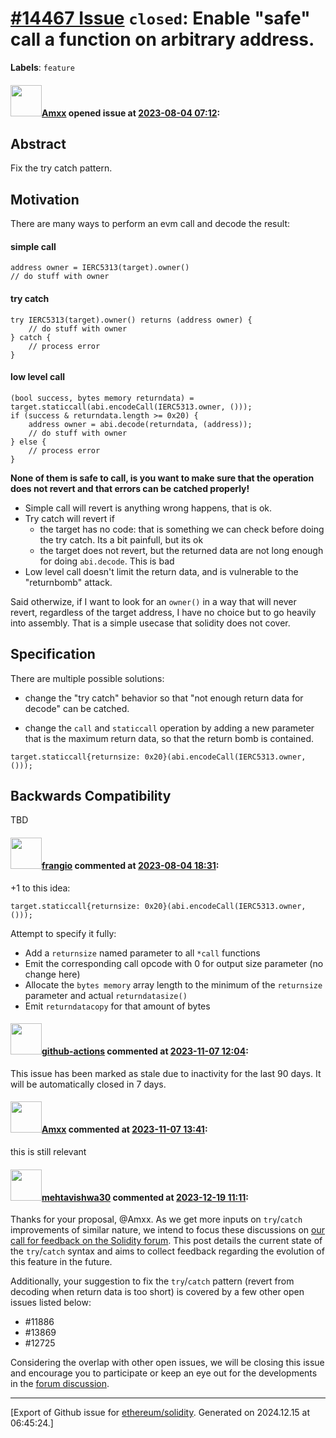 # [\#14467 Issue](https://github.com/ethereum/solidity/issues/14467) `closed`: Enable "safe" call a function on arbitrary address.
**Labels**: `feature`


#### <img src="https://avatars.githubusercontent.com/u/2432299?v=4" width="50">[Amxx](https://github.com/Amxx) opened issue at [2023-08-04 07:12](https://github.com/ethereum/solidity/issues/14467):

## Abstract

Fix the try catch pattern.

## Motivation

There are many ways to perform an evm call and decode the result:

#### simple call
```solidity
address owner = IERC5313(target).owner()
// do stuff with owner
```

#### try catch
```solidity
try IERC5313(target).owner() returns (address owner) {
    // do stuff with owner
} catch {
    // process error
}
```

#### low level call
```solidity
(bool success, bytes memory returndata) = target.staticcall(abi.encodeCall(IERC5313.owner, ()));
if (success & returndata.length >= 0x20) {
    address owner = abi.decode(returndata, (address));
    // do stuff with owner
} else {
    // process error
}
```

**None of them is safe to call, is you want to make sure that the operation does not revert and that errors can be catched properly!**

- Simple call will revert is anything wrong happens, that is ok.
- Try catch will revert if
  - the target has no code: that is something we can check before doing the try catch. Its a bit painfull, but its ok
  - the target does not revert, but the returned data are not long enough for doing `abi.decode`. This is bad
- Low level call doesn't limit the return data, and is vulnerable to the "returnbomb" attack.

Said otherwize, if I want to look for an `owner()` in a way that will never revert, regardless of the target address, I have no choice but to go heavily into assembly. That is a simple usecase that solidity does not cover.


## Specification

There are multiple possible solutions:
- change the "try catch" behavior so that "not enough return data for decode" can be catched.

- change the `call` and `staticcall` operation by adding a new parameter that is the maximum return data, so that the return bomb is contained.
```solidity
target.staticcall{returnsize: 0x20}(abi.encodeCall(IERC5313.owner, ()));
```

## Backwards Compatibility

TBD

#### <img src="https://avatars.githubusercontent.com/u/481465?v=4" width="50">[frangio](https://github.com/frangio) commented at [2023-08-04 18:31](https://github.com/ethereum/solidity/issues/14467#issuecomment-1666023413):

+1 to this idea:

```solidity
target.staticcall{returnsize: 0x20}(abi.encodeCall(IERC5313.owner, ()));
```

Attempt to specify it fully:
- Add a `returnsize` named parameter to all `*call` functions
- Emit the corresponding call opcode with 0 for output size parameter (no change here)
- Allocate the `bytes memory` array length to the minimum of the `returnsize` parameter and actual `returndatasize()`
- Emit `returndatacopy` for that amount of bytes

#### <img src="https://avatars.githubusercontent.com/in/15368?v=4" width="50">[github-actions](https://github.com/apps/github-actions) commented at [2023-11-07 12:04](https://github.com/ethereum/solidity/issues/14467#issuecomment-1798371624):

This issue has been marked as stale due to inactivity for the last 90 days.
It will be automatically closed in 7 days.

#### <img src="https://avatars.githubusercontent.com/u/2432299?v=4" width="50">[Amxx](https://github.com/Amxx) commented at [2023-11-07 13:41](https://github.com/ethereum/solidity/issues/14467#issuecomment-1798543306):

this is still relevant

#### <img src="https://avatars.githubusercontent.com/u/32997409?u=b4f328ebdfeb0517e767cf91f267149f15bc3d7c&v=4" width="50">[mehtavishwa30](https://github.com/mehtavishwa30) commented at [2023-12-19 11:11](https://github.com/ethereum/solidity/issues/14467#issuecomment-1862565370):

Thanks for your proposal, @Amxx. As we get more inputs on `try`/`catch` improvements of similar nature, we intend to focus these discussions on [our call for feedback on the Solidity forum](https://forum.soliditylang.org/t/call-for-feedback-the-future-of-try-catch-in-solidity/1497). This post details the current state of the `try`/`catch` syntax and aims to collect feedback regarding the evolution of this feature in the future.

Additionally, your suggestion to fix the `try`/`catch` pattern (revert from decoding when return data is too short) is covered by a few other open issues listed below:
- #11886
- #13869
- #12725

Considering the overlap with other open issues, we will be closing this issue and encourage you to participate or keep an eye out for the developments in the [forum discussion](https://forum.soliditylang.org/t/call-for-feedback-the-future-of-try-catch-in-solidity/1497).


-------------------------------------------------------------------------------



[Export of Github issue for [ethereum/solidity](https://github.com/ethereum/solidity). Generated on 2024.12.15 at 06:45:24.]
